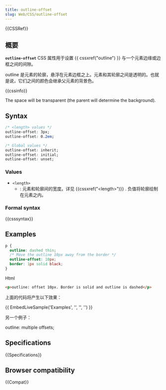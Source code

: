 ```yaml
---
title: outline-offset
slug: Web/CSS/outline-offset
---
```


{{CSSRef}}

## 概要

**`outline-offset`** CSS 属性用于设置 {{ cssxref("outline") }} 与一个元素边缘或边框之间的间隙。

outline 是元素的轮廓，悬浮在元素边框之上。元素和其轮廓之间是透明的。也就是说，它们之间的颜色会继承父元素的背景色。

{{cssinfo}}

The space will be transparent (the parent will determine the background).

## Syntax

```css
/* <length> values */
outline-offset: 3px;
outline-offset: 0.2em;

/* Global values */
outline-offset: inherit;
outline-offset: initial;
outline-offset: unset;
```

### Values

- `<length>`
  - : 元素和轮廓间的宽度。详见 {{cssxref("&lt;length&gt;")}} . 负值将轮廓绘制在元素之内。

### Formal syntax

{{csssyntax}}

## Examples

```css
p {
  outline: dashed thin;
  /* Move the outline 10px away from the border */
  outline-offset: 10px;
  border: 1px solid black;
}
```

Html

```html
<p>outline: offset 10px. Border is solid and outline is dashed</p>
```

上面的代码将产生以下效果：

{{ EmbedLiveSample('Examples', '', '', '') }}

另一个例子：

outline: multiple offsets;

## Specifications

{{Specifications}}

## Browser compatibility

{{Compat}}
